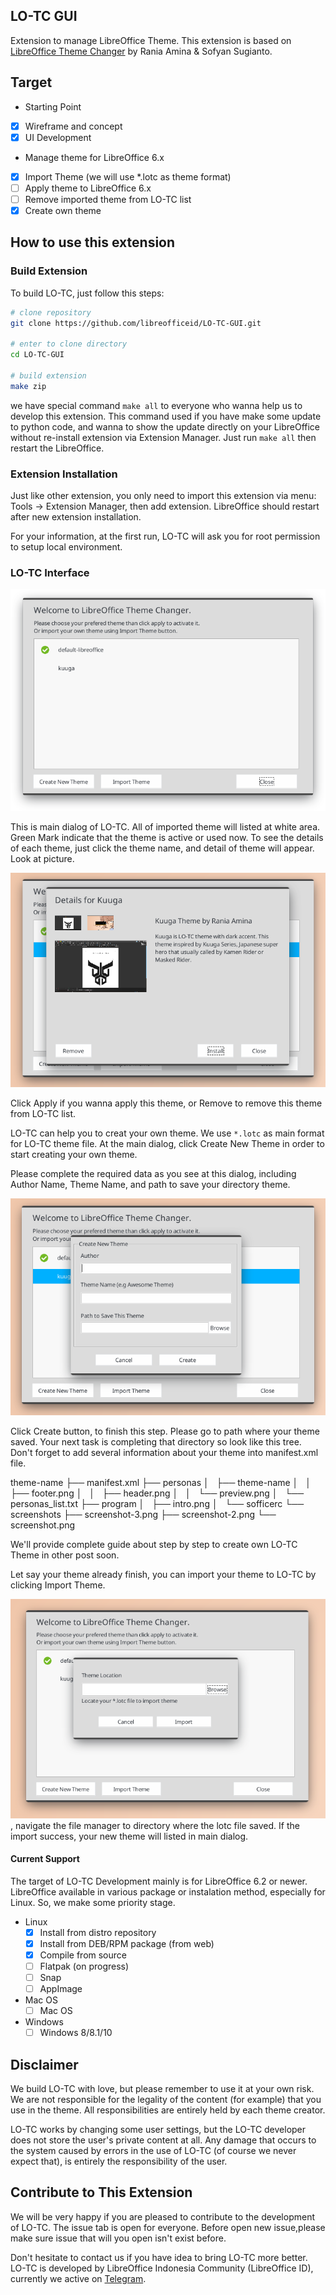 ## LO-TC GUI
Extension to manage LibreOffice Theme. This extension is based on [LibreOffice Theme Changer](https://github.com/raniaamina/libreoffice-theme) by Rania Amina & Sofyan Sugianto.

## Target
- Starting Point
- [x] Wireframe and concept
- [x] UI Development

- Manage theme for LibreOffice 6.x
- [x] Import Theme (we will use \*.lotc as theme format)
- [ ] Apply theme to LibreOffice 6.x 
- [ ] Remove imported theme from LO-TC list
- [x] Create own theme

## How to use this extension
### Build Extension

To build LO-TC, just follow this steps:
```bash
# clone repository
git clone https://github.com/libreofficeid/LO-TC-GUI.git

# enter to clone directory 
cd LO-TC-GUI

# build extension
make zip
```

we have special command `make all` to everyone who wanna help us to develop this extension. This command used if you have make some update to python code, and wanna to show the update directly on your LibreOffice without re-install extension via Extension Manager. Just run `make all` then restart the LibreOffice.

### Extension Installation

Just like other extension, you only need to import this extension via menu: Tools -> Extension Manager, then add extension. LibreOffice should restart after new extension installation. 

For your information, at the first run, LO-TC will ask you for root permission to setup local environment. 

### LO-TC Interface

![Main Dialog](assets/lotc-1.png)

This is main dialog of LO-TC. All of imported theme will listed at white area. Green Mark indicate that the theme is active or used now. To see the details of each theme, just click the theme name, and detail of theme will appear. Look at picture.

![Detail of Theme](assets/lotc-4.png)

Click Apply if you wanna apply this theme, or Remove to remove this theme from LO-TC list.

LO-TC can help you to creat your own theme. We use `*.lotc` as main format for LO-TC theme file. At the main dialog, click Create New Theme in order to start creating your own theme.

Please complete the required data as you see at this dialog, including Author Name, Theme Name, and path to save your directory theme.

![Create Own Theme Dialog](assets/lotc-2.png)

Click Create button, to finish this step. Please go to path where your theme saved. Your next task is completing that directory so look like this tree. Don't forget to add several information about your theme into manifest.xml file.

theme-name
├── manifest.xml
├── personas
│   ├── theme-name
│   │   ├── footer.png
│   │   ├── header.png
│   │   └── preview.png
│   └── personas_list.txt
├── program
│   ├── intro.png
│   └── sofficerc
└── screenshots
    ├── screenshot-3.png
    ├── screenshot-2.png
    └── screenshot.png

We'll provide complete guide about step by step to create own LO-TC Theme in other post soon.

Let say your theme already finish, you can import your theme to LO-TC by clicking Import Theme.

![Import Theme Dialog](assets/lotc-3.png), navigate the file manager to directory where the lotc file saved. If the import success, your new theme will listed in main dialog.

#### Current Support

The target of LO-TC Development mainly is for LibreOffice 6.2 or newer. LibreOffice available in various package or instalation method, especially for Linux. So, we make some priority stage.

- Linux
	- [x] Install from distro repository
	- [x] Install from DEB/RPM package (from web)
	- [x] Compile from source
	- [ ] Flatpak (on progress)
	- [ ] Snap
	- [ ] AppImage

- Mac OS
	- [ ] Mac OS

- Windows
	- [ ] Windows 8/8.1/10

## Disclaimer

We build LO-TC with love, but please remember to use it at your own risk. We are not responsible for the legality of the content (for example) that you use in the theme. All responsibilities are entirely held by each theme creator.

LO-TC works by changing some user settings, but the LO-TC developer does not store the user's private content at all. Any damage that occurs to the system caused by errors in the use of LO-TC (of course we never expect that), is entirely the responsibility of the user.

## Contribute to This Extension

We will be very happy if you are pleased to contribute to the development of LO-TC. The issue tab is open for everyone. Before open new issue,please make sure issue that will you open isn't exist before.

Don't hesitate to contact us if you have idea to bring LO-TC more better. LO-TC is developed by LibreOffice Indonesia Community (LibreOffice ID), currently we active on [Telegram](https://t.me/LibreOfficeID).
